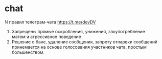 # chat
N правил телеграм-чата https://t.me/devDV

1. Запрещены прямые оскробления, унижения, злоупотребление матом и агрессивное поведение
1. Решение о бане, удаление сообщения, запрету отпарвки сообщений принемается на основе голосования участников чата, простым большенством.
